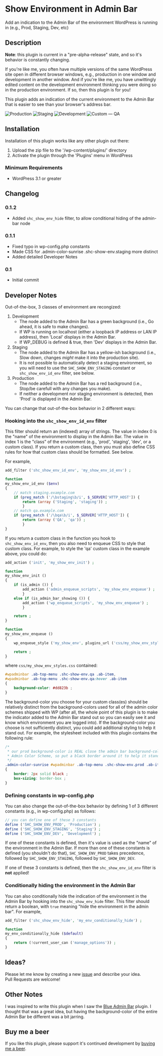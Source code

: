 # Show Environment in Admin Bar
Add an indication to the Admin Bar of the environment WordPress is running in (e.g., Prod, Staging, Dev, etc)

## Description
**Note**: this plugin is current in a "pre-alpha-release" state, and so it's behavior is constantly changing.

If you're like me, you often have multiple versions of the same WordPress site open in different browser windows, e.g.,  production in one window and development in another window.  And if you're like me, you have unwittingly edited content on the development environment thinking you were doing so in the production environment.  If so, then this plugin is for you!

This plugin adds an indication of the current environment to the Admin Bar that is easier to see than your browser's address bar.

![Production](assets/screenshot-1.png?raw=true "Production")
![Staging](assets/screenshot-2.png?raw=true "Staging")
![Development](assets/screenshot-3.png?raw=true "Development")
![Custom &mdash; QA](assets/screenshot-4.png?raw=true "Custom &mdash; QA")

## Installation
Installation of this plugin works like any other plugin out there:

1. Upload the zip file to the '/wp-content/plugins/' directory
2. Activate the plugin through the 'Plugins' menu in WordPress

### Minimum Requirements
* WordPress 3.1 or greater

## Changelog

### 0.1.2

* Added `shc_show_env_hide` filter, to allow conditional hiding of the admin-bar node

### 0.1.1

* Fixed typo in wp-config.php constants
* Made CSS for .admin-color-sunrise .shc-show-env.staging more distinct
* Added detailed Developer Notes

### 0.1

* Initial commit

## Developer Notes

Out-of-the-box, 3 classes of environment are recongized:

1. Development
    * The node added to the Admin Bar has a green background (i.e., Go ahead, it is safe to make changes).
    * If WP is running on localhost (either a loopback IP address or LAN IP address), then 'Local' displays in the Admin Bar.
    * If WP_DEBUG is defined & true, then 'Dev' displays in the Admin Bar.
2. Staging
    * The node added to the Admin Bar has a yellow-ish background (i.e., Slow down, changes _might_ make it into the production site).
    * It is not possible to automatically detect a staging environment, so you will need to use the `SHC_SHOW_ENV_STAGING` constant or `shc_show_env_id_env` filter, see below.
3. Production
    * The node added to the Admin Bar has a red background (i.e., Stop/be carefull with any changes you make).
    * If neither a development nor staging environment is detected, then 'Prod' is displayed in the Admin Bar.

You can change that out-of-the-box behavior in 2 different ways:

### Hooking into the `shc_show_env_id_env` filter

This filter should return an (indexed) array of strings.  The value in index 0 is the "name" of the environment to display in the Admin Bar.  The value in index 1 is the "class" of the environment (e.g., 'prod', 'staging', 'dev', or a custom class).  If you return a custom class, then you must also define CSS rules for how that custom class should be formatted.  See below.

For example,

```PHP
add_filter ('shc_show_env_id_env', 'my_show_env_id_env') ;

function
my_show_env_id_env ($env)
{
	// match staging.example.com
	if (preg_match ('/\bstaging\b/i', $_SERVER['HTTP_HOST']) {
		return (array ('Staging', 'staging')) ;
		}
	// match qa.example.com
	if (preg_match ('/\bqa\b/i', $_SERVER['HTTP_HOST']) {
		return (array ('QA', 'qa')) ;
		}
}
```

If you return a custom class in the function you hook to `shc_show_env_id_env`, then you also need to enqueue CSS to style that custom class.  For example, to style the 'qa' custom class in the example above, you could do:

```PHP
add_action ('init', 'my_show_env_init') ;

function
my_show_env_init ()
{
	if (is_admin ()) {
		add_action ('admin_enqueue_scripts', 'my_show_env_enqueue') ;
		}
	else if (is_admin_bar_showing ()) {
		add_action ('wp_enqueue_scripts', 'my_show_env_enqueue') ;
		}

	return ;
}

function
my_show_env_enqueue ()
{
	wp_enqueue_style ('my_show_env', plugins_url ('css/my_show_env_styles.css', __FILE__)) ;

	return ;
}
```

where `css/my_show_env_styles.css` contained:

```CSS
#wpadminbar .ab-top-menu .shc-show-env.qa .ab-item,
#wpadminbar .ab-top-menu .shc-show-env.qa:hover .ab-item
{
	background-color: #dd823b ;
}
```

The background-color you choose for your custom class(es) should be relatively distinct from the background-colors used for all of the admin color schemes shipped with WP (after all, the whole point of this plugin is to make the indicator added to the Admin Bar stand out so you can easily see it and know which environment you are logged into).  If the background-color you choose is not sufficiently distinct, you could add additional styling to help it stand out.  For example, the stylesheet included with this plugin contains the following rule:

```CSS
/*
 * our prod background-color is REAL close the admin bar background-color in the sunrise
 * Admin Color Scheme, so put a black border around it to help it stand out
 */
.admin-color-sunrise #wpadminbar .ab-top-menu .shc-show-env.prod .ab-item
{
	border: 2px solid black ;
	box-sizing: border-box ;
}
```

### Defining constants in wp-config.php

You can also change the out-of-the-box behavior by defining 1 of 3 different constants (e.g., in wp-config.php) as follows:

```PHP
// you can define one of these 3 constants
define ('SHC_SHOW_ENV_PROD', 'Production') ;
define ('SHC_SHOW_ENV_STAGING', 'Staging') ;
define ('SHC_SHOW_ENV_DEV', 'Development') ;
```

If one of these constants is defined, then it's value is used as the "name" of the environment in the Admin Bar.  If more than one of these constants is defined (you shouldn't do that), `SHC_SHOW_ENV_PROD` takes precedence, followed by `SHC_SHOW_ENV_STAGING`, followed by `SHC_SHOW_ENV_DEV`.

If one of these 3 constants is defined, then the `shc_show_env_id_env` filter is **not** applied!

### Conditionally hiding the environment in the Admin Bar

You can also conditionally hide the indication of the environment in the Admin Bar by hooking into the `shc_show_env_hide` filter.  This filter should return a boolean, with `true` meaning "hide the environment in the admin bar".  For example,

```PHP
add_filter ('shc_show_env_hide', 'my_env_conditionally_hide') ;

function
my_env_conditionally_hide ($default)
{
	return (!current_user_can ('manage_options')) ;
}
```

## Ideas?
Please let me know by creating a new [issue](https://github.com/pbiron/shc-add-env/issues/new) and describe your idea.  
Pull Requests are welcome!

## Other Notes

I was inspired to write this plugin when I saw the [Blue Admin Bar](https://wordpress.org/plugins/blue-admin-bar/) plugin.  I thought that was a great idea, but having the background-color of the entire Admin Bar be different was a bit jarring.

## Buy me a beer

If you like this plugin, please support it's continued development by [buying me a beer](https://www.paypal.com/cgi-bin/webscr?cmd=_s-xclick&hosted_button_id=Z6D97FA595WSU).
